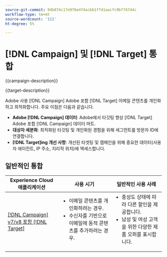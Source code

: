 ```yaml
---
source-git-commit: 94b074c17e976e4f4acbb1ff41aacfc9bf74744c
workflow-type: tm+mt
source-wordcount: '111'
ht-degree: 5%

---
```



# [!DNL Campaign] 및 [!DNL Target] 통합

{{campaign-description}}

{{target-description}}

Adobe 사용 [!DNL Campaign] Adobe 포함 [!DNL Target] 이메일 콘텐츠를 개인화하고 최적화합니다. 주요 이점은 다음과 같습니다.

+ **Adobe [!DNL Campaign] 데이터**: Adobe에서 타깃팅 향상 [!DNL Target] Adobe 포함 [!DNL Campaign] 데이터 마트.
+ **대상자 세분화**: 최적화된 타깃팅 및 개인화된 경험을 위해 세그먼트를 방문자 ID에 연결합니다.
+ **[!DNL Target]ing 개선 사항**: 개선된 타겟팅 및 캠페인을 위해 중요한 데이터(사용자 에이전트, IP 주소, 지리적 위치)에 액세스합니다.

## 일반적인 통합

<table>
    <thead>
        <tr>
            <th>Experience Cloud 애플리케이션</th>
            <th>사용 시기</th>
            <th>일반적인 사용 사례</th>
        </tr>
    </thead>
    <tbody>
        <tr>
            <td><a href="https://experienceleague.adobe.com/docs/campaign-classic-learn/tutorials/integrating/target-integration.html" target="_blank" rel="noreferrer">[!DNL Campaign] v7/v8 포함 [!DNL Target]</a></td>
            <td>
                <ul style="margin-top: 0;">
                    <li>이메일 콘텐츠를 개인화하려는 경우.</li>
                    <li>수신자를 기반으로 이메일에 동적 콘텐츠를 추가하려는 경우.</li>
                </ul>
            </td>
            <td>
              <ul style="margin-top: 0;">
                <li>충성도 상태에 따라 다른 할인을 제공합니다. </li>
                <li>남성 및 여성 고객을 위한 다양한 제품 오퍼를 표시합니다.
              </ul>
            </td>
        </tr>     
    </tbody>          
</table>

